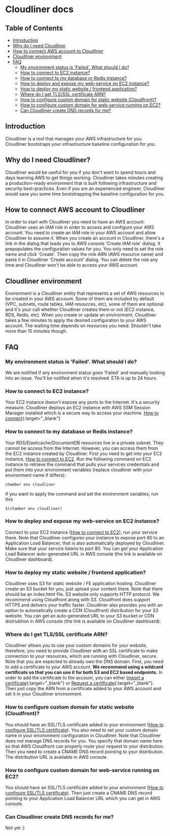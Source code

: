 # Cloudliner docs

## Table of Contents

- [Introduction](#introduction)
- [Why do I need Cloudliner](#why-do-i-need-cloudliner)
- [How to connect AWS account to Cloudliner](#how-to-connect-aws-account-to-cloudliner)
- [Cloudliner environment](#cloudliner-environment)
- [FAQ](#faq)
  - [My environment status is 'Failed'. What should I do?](#my-environment-status-is-failed-what-should-i-do)
  - [How to connect to EC2 instance?](#how-to-connect-to-ec2-instance)
  - [How to connect to my database or Redis instance?](#how-to-connect-to-my-database-or-redis-instance)
  - [How to deploy and expose my web-service on EC2 instance?](#how-to-deploy-and-expose-my-web-service-on-ec2-instance)
  - [How to deploy my static website / frontend application?](#how-to-deploy-my-static-website--frontend-application)
  - [Where do I get TLS/SSL certificate ARN?](#where-do-i-get-tlsssl-certificate-arn)
  - [How to configure custom domain for static website (Cloudfront)?](#how-to-configure-custom-domain-for-static-website-cloudfront)
  - [How to configure custom domain for web-service running on EC2?](#how-to-configure-custom-domain-for-web-service-running-on-ec2)
  - [Can Cloudliner create DNS records for me?](#can-cloudliner-create-dns-records-for-me)

## Introduction
Cloudliner is a tool that manages your AWS infrastructure for you. Cloudliner bootstraps your infrastructure baseline configuration for you.


## Why do I need Cloudliner?
Cloudliner would be useful for you if you don't want to spend hours and days learning AWS to get things working. Cloudliner takes minutes creating a production-ready environment that is built following infrastructure and security best-practices. Even if you are an experienced engineer, Cloudliner would save you some time bootstrapping the baseline configuration for you.


## How to connect AWS account to Cloudliner

In order to start with Cloudliner you need to have an AWS account. Cloudliner uses an IAM role in order to access and configure your AWS account. You need to create an IAM role in your AWS account and allow Cloudliner to assume it. When you create an account in Cloudliner, there's a link in the dialog that leads you to AWS console 'Create IAM role' dialog. It prepopulates the configuration values for you. You only need to set the role name and click 'Create'. Then copy the role ARN (AWS resource name) and paste it in Cloudliner 'Create account' dialog. You can delete the role any time and Cloudliner won't be able to access your AWS account.


## Cloudliner environment

Environment is a Cloudliner entity that represents a set of AWS resources to be created in your AWS account. Some of them are included by default (VPC, subnets, route tables, IAM resources, etc), some of them are optional and it's your call whether Cloudliner creates them or not (EC2 instance, RDS, Redis, etc). When you create or update an environment, Cloudliner takes a few minutes to apply the desired configuration to your AWS account. The waiting time depends on resources you need. Shouldn't take more than 15 minutes though.

## FAQ

### My environment status is 'Failed'. What should I do?
We are notified if any environment status goes 'Failed' and manually looking into an issue. You'll be notified when it's resolved. ETA is up to 24 hours.


### How to connect to EC2 instance?
Your EC2 instance doesn't expose any ports to the Internet. It's a security measure. Cloudliner deploys an EC2 instance with AWS SSM Session Manager installed which is a secure way to access your machine. [How to connect](https://docs.aws.amazon.com/AWSEC2/latest/UserGuide/session-manager-to-linux.html){:target="_blank"}


### How to connect to my database or Redis instance?
Your RDS/Elasticache/DocumentDB resources live in a private subnet. They cannot be access from the Internet. However, you can access them from the EC2 instance created by Cloudliner. First you need to get into your EC2 instance, [How to connect to EC2](#how-to-connect-to-ec2-instance). Run the following command on EC2 instance to retrieve the command that pulls your services credentials and put them into your environment variables (replace cloudliner with your environment name if differs):
```shell
chamber env cloudliner
```
if you want to apply the command and set the environment variables, run this
```
$(chamber env cloudliner)
```


### How to deploy and expose my web-service on EC2 instance?
Connect to your EC2 instance ([How to connect to EC2](#how-to-connect-to-ec2-instance)), run your service there. Note that Cloudliner configures your instance to expose port 80 to an Application Load Balancer, that is also automatically deployed by Cloudliner. Make sure that your service listens to port 80. You can get your Application Load Balancer auto-generated URL in AWS console (the link is available on Cloudliner dashboard).


### How to deploy my static website / frontend application?
Cloudliner uses S3 for static website / FE application hosting. Cloudliner create an S3 bucket for you, just upload your content there. Note that there should be an index.html file. S3 website only supports HTTP protocol. We recommend using Cloudfront along with S3. Cloudfront does support HTTPS and delivers your traffic faster. Cloudliner also provides you with an option to automatically create a CDN (Cloudfront) distribution for your S3 website. You can get an auto-generated URL to your S3 bucket or CDN distriubtion in AWS console (the link is available on Cloudliner dashboard).


### Where do I get TLS/SSL certificate ARN?
Cloudliner allows you to use your custom domains for your website, therefore, you need to provide Cloudliner with an SSL certificate to make connection to your resources, which are running with Cloudliner, secure. Note that you are expected to already own the DNS domain. First, you need to add a certificate to your AWS account. **We recommend using a wildcard certificate so that you can use it for both S3 and EC2 based endpoints.** In order to add the certificate to the accounr, you can either [Import a certificate](https://docs.aws.amazon.com/acm/latest/userguide/import-certificate.html){:target="_blank"} or [Request a certificate](https://docs.aws.amazon.com/acm/latest/userguide/gs-acm-request-public.html){:target="_blank"}. Then just copy the ARN from a certificate added to your AWS account and set it in your Cloudliner environment.


### How to configure custom domain for static website (Cloudfront)?
You should have an SSL/TLS certificate added to your environment ([How to configure SSL/TLS certificate](#where-do-i-get-tlsssl-certificate-arn)). You also need to set your custom domain name in your environment configuration in Cloudliner. Note that Cloudliner does not manage DNS records for you. You specify that domain name here so that AWS Cloudfront can properly route your request to your distribution. Then you need to create a CNAME DNS record pointing to your distribution. The distribution URL is available in AWS console.


### How to configure custom domain for web-service running on EC2?
You should have an SSL/TLS certificate added to your environment ([How to configure SSL/TLS certificate](#where-do-i-get-tlsssl-certificate-arn)). Then just create a CNAME DNS record pointing to your Application Load Balancer URL which you can get in AWS console.


### Can Cloudliner create DNS records for me?
Not yet :)

